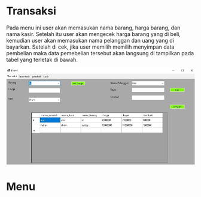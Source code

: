 # Transaksi
Pada menu ini user akan memasukan nama barang, harga barang, dan nama kasir. Setelah itu user akan mengecek harga barang yang di beli, kemudian user akan memasukan nama pelanggan dan uang yang di bayarkan. Setelah di cek, jika user memilih memilih menyimpan data pembelian maka data pemebelian tersebut akan langsung di tampilkan pada tabel yang terletak di bawah.

![My Image](menu_transaksi.jpg)

# Menu
